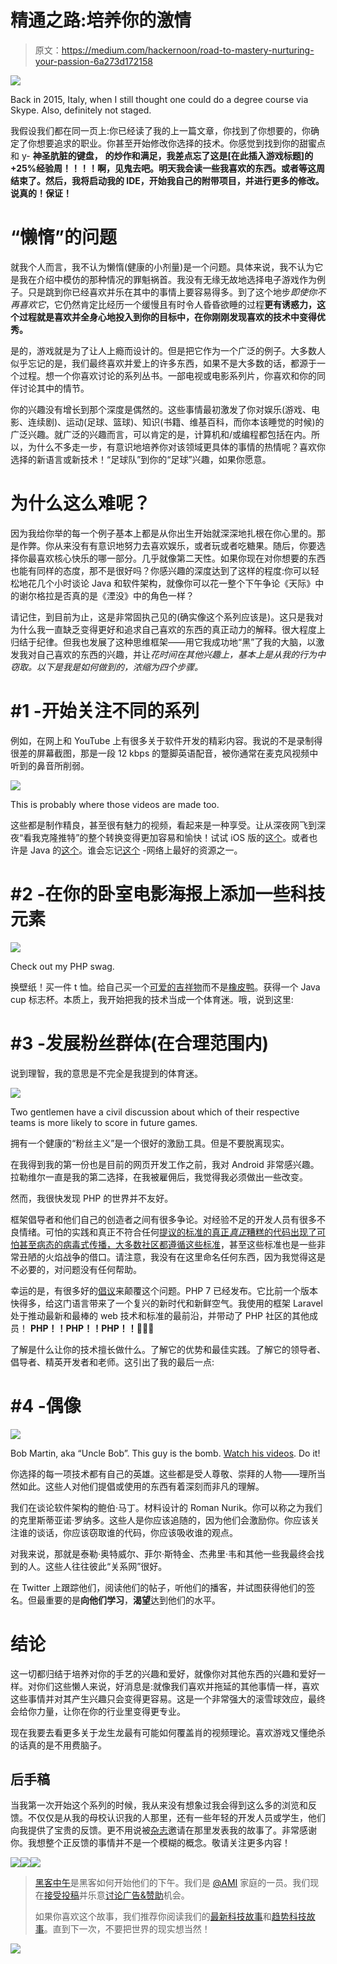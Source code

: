 # 精通之路:培养你的激情

> 原文：<https://medium.com/hackernoon/road-to-mastery-nurturing-your-passion-6a273d172158>

![](img/f17e73c1e28891c6d3568a2f2e917fc1.png)

Back in 2015, Italy, when I still thought one could do a degree course via Skype. Also, definitely not staged.

我假设我们都在同一页上:你已经读了我的上一篇文章，你找到了你想要的，你确定了你想要追求的职业。你甚至开始修改你选择的技术。你感觉到找到你的甜蜜点和 y- **神圣肮脏的键盘，** **的炒作和满足，我差点忘了这是[在此插入游戏标题]的+25%经验周！！！！啊，见鬼去吧。明天我会读一些我喜欢的东西。或者等这周结束了。然后，我将启动我的 IDE，开始我自己的附带项目，并进行更多的修改。说真的！保证！**

# “懒惰”的问题

就我个人而言，我不认为懒惰(健康的小剂量)是一个问题。具体来说，我不认为它是我在介绍中模仿的那种情况的罪魁祸首。我没有无缘无故地选择电子游戏作为例子。只是跳到你已经喜欢并乐在其中的事情上要容易得多。到了这个地步*即使你不再喜欢它*，它仍然肯定比经历一个缓慢且有时令人昏昏欲睡的过程**更有诱惑力，这个过程就是喜欢并全身心地投入到你的目标中，在你刚刚发现喜欢的技术中变得优秀。**

是的，游戏就是为了让人上瘾而设计的。但是把它作为一个广泛的例子。大多数人似乎忘记的是，我们最终喜欢并爱上的许多东西，如果不是大多数的话，都源于一个过程。想一个你喜欢讨论的系列丛书。一部电视或电影系列片，你喜欢和你的同伴讨论其中的情节。

你的兴趣没有增长到那个深度是偶然的。这些事情最初激发了你对娱乐(游戏、电影、连续剧)、运动(足球、篮球)、知识(书籍、维基百科，而你本该睡觉的时候)的广泛兴趣。就广泛的兴趣而言，可以肯定的是，计算机和/或编程都包括在内。所以，为什么不多走一步，有意识地培养你对该领域更具体的事情的热情呢？喜欢你选择的新语言或新技术！“足球队”到你的“足球”兴趣，如果你愿意。

# 为什么这么难呢？

因为我给你举的每一个例子基本上都是从你出生开始就深深地扎根在你心里的。那是作弊。你从来没有有意识地努力去喜欢娱乐，或者玩或者吃糖果。随后，你要选择你最喜欢核心快乐的哪一部分。几乎就像第二天性。如果你现在对你想要的东西也能有同样的态度，那不是很好吗？你感兴趣的深度达到了这样的程度:你可以轻松地花几个小时谈论 Java 和软件架构，就像你可以花一整个下午争论《天际》中的谢尔格拉是否真的是《湮没》中的角色一样？

请记住，到目前为止，这是非常固执己见的(确实像这个系列应该是)。这只是我对为什么我一直缺乏变得更好和追求自己喜欢的东西的真正动力的解释。很大程度上归结于纪律。但我也发展了这种思维框架——用它我成功地“黑”了我的大脑，以激发我对自己喜欢的东西的兴趣，并让*花时间在其他兴趣上，基本上是从我的行为中窃取。以下是我是如何做到的，浓缩为四个步骤。*

# #1 -开始关注不同的系列

例如，在网上和 YouTube 上有很多关于软件开发的精彩内容。我说的不是录制得很差的屏幕截图，那是一段 12 kbps 的蹩脚英语配音，被你通常在麦克风视频中听到的鼻音所削弱。

![](img/1e488242aec180a4d8314386fd5a98be.png)

This is probably where those videos are made too.

这些都是制作精良，甚至很有魅力的视频，看起来是一种享受。让从深夜网飞到深夜“看我克隆推特”的整个转换变得更加容易和愉快！试试 iOS 版的[这个](https://www.youtube.com/channel/UCuP2vJ6kRutQBfRmdcI92mA)。或者也许是 Java 的[这个](https://www.youtube.com/playlist?list=PLE7E8B7F4856C9B19)。谁会忘记[这个](https://laracasts.com/) -网络上最好的资源之一。

# #2 -在你的卧室电影海报上添加一些科技元素

![](img/5c562ecaf15e6caee8074c40f8f5fac9.png)

Check out my PHP swag.

换壁纸！买一件 t 恤。给自己买一个[可爱的吉祥物](https://www.elephpant.com/)而不是[橡皮鸭](https://en.wikipedia.org/wiki/Rubber_duck_debugging)。获得一个 Java cup 标志杯。本质上，我开始把我的技术当成一个体育迷。哦，说到这里:

# #3 -发展粉丝群体(在合理范围内)

说到理智，我的意思是不完全是我提到的体育迷。

![](img/17f7fbccc491017fb25eaa2d48debe1a.png)

Two gentlemen have a civil discussion about which of their respective teams is more likely to score in future games.

拥有一个健康的“粉丝主义”是一个很好的激励工具。但是不要脱离现实。

在我得到我的第一份也是目前的网页开发工作之前，我对 Android 非常感兴趣。拉勒维尔一直是我的第二选择，在我被雇佣后，我觉得我必须做出一些改变。

然而，我很快发现 PHP 的世界并不友好。

框架倡导者和他们自己的创造者之间有很多争论。对经验不足的开发人员有很多不良情绪。可怕的实践和真正不符合任何[提议的标准的真正*真正*糟糕的代码出现了可怕甚至病态的病毒式传播，大多数社区都遵循这些标准](http://www.php-fig.org/psr/)，甚至这些标准也是一些非常丑陋的火焰战争的借口。请注意，我没有在这里命名任何东西，因为我觉得这是不必要的，对问题没有任何帮助。

幸运的是，有很多好的[倡议](http://www.phptherightway.com)来颠覆这个问题。PHP 7 已经发布。它比前一个版本快得多，给这门语言带来了一个复兴的新时代和新鲜空气。我使用的框架 Laravel 处于推动最新和最棒的 web 技术和标准的最前沿，并带动了 PHP 社区的其他成员！ **PHP！！PHP！！PHP！！**🎉🎉🎉

了解是什么让你的技术擅长做什么。了解它的优势和最佳实践。了解它的领导者、倡导者、精英开发者和老师。这引出了我的最后一点:

# #4 -偶像

![](img/e32fd612f92606b600afb48d626022af.png)

Bob Martin, aka “Uncle Bob”. This guy is the bomb. [Watch his videos](https://www.youtube.com/results?search_query=uncle+bob&page=&utm_source=opensearch). Do it!

你选择的每一项技术都有自己的英雄。这些都是受人尊敬、崇拜的人物——理所当然如此。这些人对他们提倡或使用的东西有着深刻而非凡的理解。

我们在谈论软件架构的鲍伯·马丁。材料设计的 Roman Nurik。你可以称之为我们的克里斯蒂亚诺·罗纳多。这些人是你应该追随的，因为他们会激励你。你应该关注谁的谈话，你应该窃取谁的代码，你应该吸收谁的观点。

对我来说，那就是泰勒·奥特威尔、菲尔·斯特金、杰弗里·韦和其他一些我最终会找到的人。这些人往往彼此“关系网”很好。

在 Twitter 上跟踪他们，阅读他们的帖子，听他们的播客，并试图获得他们的签名。但最重要的是**向他们学习**，**渴望**达到他们的水平。

# 结论

这一切都归结于培养对你的手艺的兴趣和爱好，就像你对其他东西的兴趣和爱好一样。对你们这些懒人来说，好消息是:就像我们喜欢并拖延的其他事情一样，喜欢这些事情并对其产生兴趣只会变得更容易。这是一个非常强大的滚雪球效应，最终会给你力量，让你在你的行业里变得更专业。

现在我要去看更多关于龙生龙最有可能如何覆盖肖的视频理论。喜欢游戏又懂绝杀的话真的是不用费脑子。

## 后手稿

当我第一次开始这个系列的时候，我从来没有想象过我会得到这么多的浏览和反馈。不仅仅是从我的母校认识我的人那里，还有一些年轻的开发人员或学生，他们向我提供了宝贵的反馈。更不用说被[杂志](https://medium.com/u/4a8a924edf41?source=post_page-----6a273d172158--------------------------------)邀请在那里发表我的故事了。非常感谢你。我想整个正反馈的事情并不是一个模糊的概念。敬请关注更多内容！

[![](img/50ef4044ecd4e250b5d50f368b775d38.png)](http://bit.ly/HackernoonFB)[![](img/979d9a46439d5aebbdcdca574e21dc81.png)](https://goo.gl/k7XYbx)[![](img/2930ba6bd2c12218fdbbf7e02c8746ff.png)](https://goo.gl/4ofytp)

> [黑客中午](http://bit.ly/Hackernoon)是黑客如何开始他们的下午。我们是 [@AMI](http://bit.ly/atAMIatAMI) 家庭的一员。我们现在[接受投稿](http://bit.ly/hackernoonsubmission)并乐意[讨论广告&赞助](mailto:partners@amipublications.com)机会。
> 
> 如果你喜欢这个故事，我们推荐你阅读我们的[最新科技故事](http://bit.ly/hackernoonlatestt)和[趋势科技故事](https://hackernoon.com/trending)。直到下一次，不要把世界的现实想当然！

![](img/be0ca55ba73a573dce11effb2ee80d56.png)